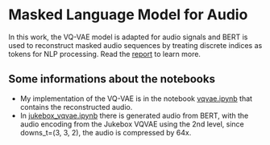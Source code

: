 # Masked Language Model for Audio
In this work, the VQ-VAE model is adapted for audio signals and BERT is used to reconstruct masked audio sequences by treating discrete indices as tokens for NLP processing.
Read the [report](report.pdf) to learn more.

## Some informations about the notebooks
- My implementation of the VQ-VAE is in the notebook [vqvae.ipynb](vqvae.ipynb) that contains the reconstructed audio.
- In [jukebox_vqvae.ipynb](jukebox_vqvae.ipynb) there is generated audio from BERT, with the audio encoding from the Jukebox VQVAE using the 2nd level, since downs_t=(3, 3, 2), the audio is compressed by 64x.
